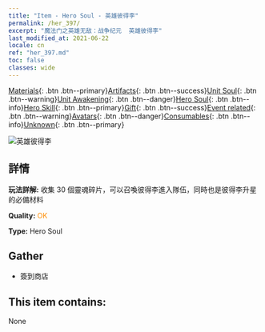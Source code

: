```yaml
---
title: "Item - Hero Soul - 英雄彼得李"
permalink: /her_397/
excerpt: "魔法门之英雄无敌：战争纪元  英雄彼得李"
last_modified_at: 2021-06-22
locale: cn
ref: "her_397.md"
toc: false
classes: wide
---
```

 [Materials](/ItemsCN/){: .btn .btn--primary}[Artifacts](/ItemsCN/Artifacts/){: .btn .btn--success}[Unit Soul](/ItemsCN/UnitSoul/){: .btn .btn--warning}[Unit Awakening](/ItemsCN/UnitAwakening/){: .btn .btn--danger}[Hero Soul](/ItemsCN/HeroSoul/){: .btn .btn--info}[Hero Skill](/ItemsCN/HeroSkill/){: .btn .btn--primary}[Gift](/ItemsCN/Gift/){: .btn .btn--success}[Event related](/ItemsCN/Events/){: .btn .btn--warning}[Avatars](/ItemsCN/Avatars/){: .btn .btn--danger}[Consumables](/ItemsCN/Consumables/){: .btn .btn--info}[Unknown](/ItemsCN/Unknown/){: .btn .btn--primary}

 ![英雄彼得李](/images/h/h_PeterLee.jpg)

## 詳情
 **玩法詳解:** 收集 30 個靈魂碎片，可以召喚彼得李進入隊伍，同時也是彼得李升星的必備材料

 **Quality:** <span style="color: #FF8C00">OK</span>

 **Type:** Hero Soul

## Gather

*    簽到商店 

## This item contains:

  None

